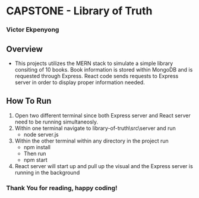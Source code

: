 # CAPSTONE - Library of Truth
### Victor Ekpenyong
## Overview
* This projects utilizes the MERN stack to simulate a simple library consiting of 10 books. Book information is stored within MongoDB and is requested through Express. React code sends requests to Express server in order to display proper information needed.
## How To Run
1. Open two different terminal since both Express server and React server need to be running simultaneosly.
2. Within one terminal navigate to library-of-truth\src\server and run
    * node server.js
3. Within the other terminal within any directory in the project run
    * npm install
    * Then run
    * npm start
4. React server will start up and pull up the visual and the Express server is running in the background

### Thank You for reading, happy coding!
